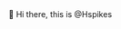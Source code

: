 ## 
👋 Hi there, this is @Hspikes
<!--
**Hspikes/Hspikes** is a ✨ _special_ ✨ repository because its `README.md` (this file) appears on your GitHub profile.
>
1. Undergraduate in CS, Xi'an Jiaotong University.
2. I'm interested in Algorithm, Computational theory and Math.
3. Used to be an OIer.

📧 How to reach me: huangyanshan@stu.xjtu.edu.cn
